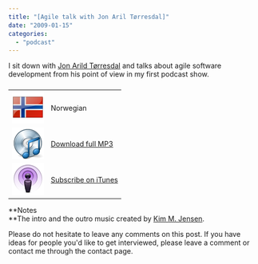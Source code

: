 ```yaml
---
title: "[Agile talk with Jon Aril Tørresdal]"
date: "2009-01-15"
categories: 
  - "podcast"
---
```


I sit down with [Jon Arild Tørresdal](http://blog.torresdal.net/aboutme.aspx) and talks about agile software development from his point of view in my first podcast show.  

### 

<table border="0"><tbody><tr><td><img style="max-width:800px;" src="images/flag_norway1.png" alt=""><br></td><td>Norwegian</td></tr><tr><td><img style="max-width:800px;" src="images/cd_music2.png" border="0" alt=""><br></td><td><a href="http://localhost:8080/wp-content/2012/07/ingebrigtsenshow1.mp3">Download full MP3</a><br></td></tr><tr><td><img src="images/podcast2.png" alt=""></td><td><a href="http://itunes.apple.com/WebObjects/MZStore.woa/wa/viewPodcast?id=304523653">Subscribe on iTunes</a></td></tr></tbody></table>

  
  
**Notes  
**The intro and the outro music created by [Kim M. Jensen](http://www.audioplant.no/).  
  
Please do not hesitate to leave any comments on this post. If you have ideas for people you'd like to get interviewed, please leave a comment or contact me through the contact page.
